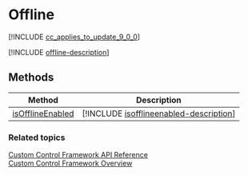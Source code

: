# Offline

[!INCLUDE [cc_applies_to_update_9_0_0](../../../includes/cc_applies_to_update_9_0_0.md)]

[!INCLUDE [offline-description](includes/offline-description.md)]


## Methods

|Method | Description | 
| ------------- |-------------|
|[isOfflineEnabled](offline/isofflineenabled.md)|[!INCLUDE [isofflineenabled-description](offline/includes/isofflineenabled-description.md)]|


### Related topics

[Custom Control Framework API Reference](index.md)<br />
[Custom Control Framework Overview](../custom-control-framework-overview.md)